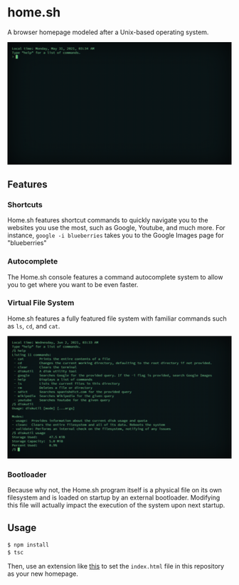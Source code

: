 # home.sh

A browser homepage modeled after a Unix-based operating system.

![Screenshot](https://raw.githubusercontent.com/iahuang/home.sh/main/screenshots/1.png)

## Features

### Shortcuts

Home.sh features shortcut commands to quickly navigate you to the websites you use the most, such as Google, Youtube, and much more. For instance, `google -i blueberries` takes you to the Google Images page for "blueberries"
### Autocomplete

The Home.sh console features a command autocomplete system to allow you to get where you want to be even faster.

### Virtual File System
Home.sh features a fully featured file system with familiar commands such as `ls`, `cd`, and `cat`.

![Screenshot](https://raw.githubusercontent.com/iahuang/home.sh/main/screenshots/2.png)

### Bootloader
Because why not, the Home.sh program itself is a physical file on its own filesystem and is loaded on startup by an external bootloader. Modifying this file will actually impact the execution of the system upon next startup. 

## Usage

```bash
$ npm install
$ tsc
```

Then, use an extension like [this](https://chrome.google.com/webstore/detail/custom-new-tab-url/mmjbdbjnoablegbkcklggeknkfcjkjia) to set the `index.html` file in this repository as your new homepage.
